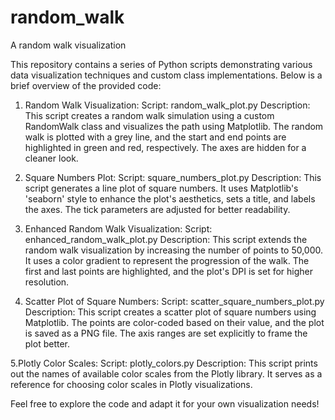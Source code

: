 # random_walk
A random walk visualization

This repository contains a series of Python scripts demonstrating various data visualization techniques and custom class implementations. Below is a brief overview of the provided code:

1. Random Walk Visualization:
Script: random_walk_plot.py
Description: This script creates a random walk simulation using a custom RandomWalk class and visualizes the path using Matplotlib. The random walk is plotted with a grey line, and the start and end points are highlighted in green and red, respectively. The axes are hidden for a cleaner look.

2. Square Numbers Plot:
Script: square_numbers_plot.py
Description: This script generates a line plot of square numbers. It uses Matplotlib's 'seaborn' style to enhance the plot's aesthetics, sets a title, and labels the axes. The tick parameters are adjusted for better readability.

3. Enhanced Random Walk Visualization:
Script: enhanced_random_walk_plot.py
Description: This script extends the random walk visualization by increasing the number of points to 50,000. It uses a color gradient to represent the progression of the walk. The first and last points are highlighted, and the plot's DPI is set for higher resolution.

4. Scatter Plot of Square Numbers:
Script: scatter_square_numbers_plot.py
Description: This script creates a scatter plot of square numbers using Matplotlib. The points are color-coded based on their value, and the plot is saved as a PNG file. The axis ranges are set explicitly to frame the plot better.

5.Plotly Color Scales:
Script: plotly_colors.py
Description: This script prints out the names of available color scales from the Plotly library. It serves as a reference for choosing color scales in Plotly visualizations.

Feel free to explore the code and adapt it for your own visualization needs!
